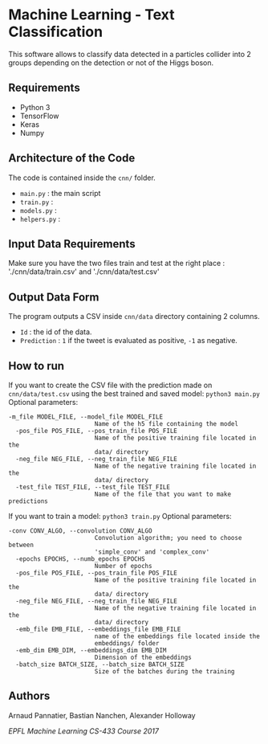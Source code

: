 # Machine Learning - Text Classification

This software allows to classify data detected in a particles collider into 2 groups depending on the detection or not of the Higgs boson.

## Requirements
- Python 3
- TensorFlow
- Keras
- Numpy

## Architecture of the Code
The code is contained inside the `cnn/` folder.
- `main.py` : the main script
- `train.py` :
- `models.py` :
- `helpers.py` :

## Input Data Requirements
Make sure you have the two files train and test at the right place : './cnn/data/train.csv' and './cnn/data/test.csv'

## Output Data Form
The program outputs a CSV inside `cnn/data` directory containing 2 columns.
- `Id` : the id of the data.
- `Prediction` : `1` if the tweet is evaluated as positive, `-1` as negative.

## How to run
If you want to create the CSV file with the prediction made on `cnn/data/test.csv` using the best trained and saved model:
`python3 main.py`
Optional parameters:
```
-m_file MODEL_FILE, --model_file MODEL_FILE
                        Name of the h5 file containing the model
  -pos_file POS_FILE, --pos_train_file POS_FILE
                        Name of the positive training file located in the
                        data/ directory
  -neg_file NEG_FILE, --neg_train_file NEG_FILE
                        Name of the negative training file located in the
                        data/ directory
  -test_file TEST_FILE, --test_file TEST_FILE
                        Name of the file that you want to make predictions
```

If you want to train a model:
`python3 train.py`
Optional parameters:
```
-conv CONV_ALGO, --convolution CONV_ALGO
                        Convolution algorithm; you need to choose between
                        'simple_conv' and 'complex_conv'
  -epochs EPOCHS, --numb_epochs EPOCHS
                        Number of epochs
  -pos_file POS_FILE, --pos_train_file POS_FILE
                        Name of the positive training file located in the
                        data/ directory
  -neg_file NEG_FILE, --neg_train_file NEG_FILE
                        Name of the negative training file located in the
                        data/ directory
  -emb_file EMB_FILE, --embeddings_file EMB_FILE
                        name of the embeddings file located inside the
                        embeddings/ folder
  -emb_dim EMB_DIM, --embeddings_dim EMB_DIM
                        Dimension of the embeddings
  -batch_size BATCH_SIZE, --batch_size BATCH_SIZE
                        Size of the batches during the training
```

## Authors
Arnaud Pannatier, Bastian Nanchen, Alexander Holloway

_EPFL Machine Learning CS-433 Course 2017_
